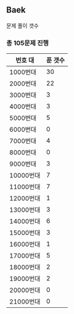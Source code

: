 ## Baek

문제 풀이 갯수

### 총 105문제 진행

번호 대 | 푼 갯수
--------- | -------
1000번대 | 30
2000번대 | 22
3000번대 | 3
4000번대 | 3
5000번대 | 5
6000번대 | 0
7000번대 | 4
8000번대 | 0
9000번대 | 3
10000번대 | 7
11000번대 | 7
12000번대 | 1
13000번대 | 3
14000번대 | 6
15000번대 | 3
16000번대 | 1
17000번대 | 5
18000번대 | 2
19000번대 | 2
20000번대 | 0
21000번대 | 0
